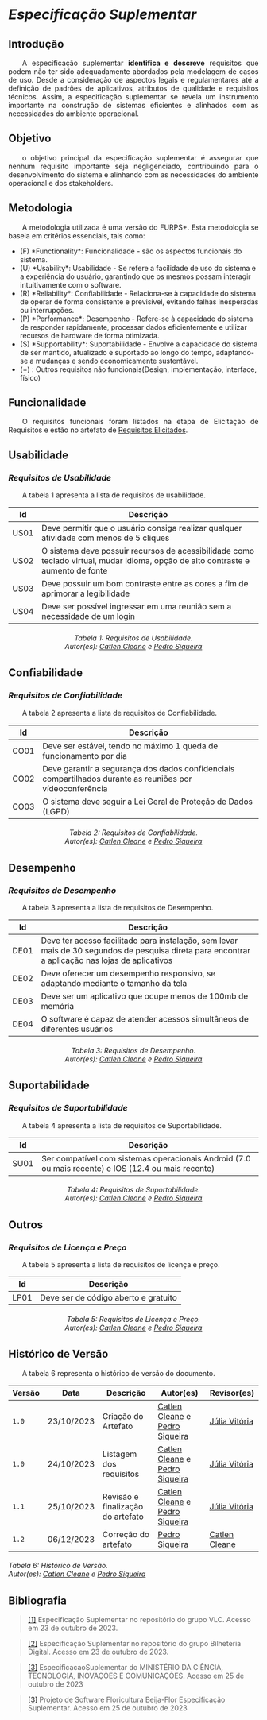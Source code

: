 # ***Especificação Suplementar***

## **Introdução**
<p align="justify">
&emsp;&emsp;A especificação suplementar <b>identifica e descreve</b> requisitos que podem não ter sido adequadamente abordados pela modelagem de casos de uso. Desde a consideração de aspectos legais e regulamentares até a definição de padrões de aplicativos, atributos de qualidade e requisitos técnicos. Assim, a especificação suplementar se revela um instrumento importante na construção de sistemas eficientes e alinhados com as necessidades do ambiente operacional.
</p>

## **Objetivo**
<p align="justify">
&emsp;&emsp;o objetivo principal da especificação suplementar é assegurar que nenhum requisito importante seja negligenciado, contribuindo para o desenvolvimento do sistema e alinhando com as necessidades do ambiente operacional e dos stakeholders.
</p>

## **Metodologia**
<p align="justify">
&emsp;&emsp;A metodologia utilizada é uma versão do FURPS+. Esta metodologia se baseia em critérios essenciais, tais como:
</p>
<ul>
<li>(F) *Functionality*: Funcionalidade - são os aspectos funcionais do sistema.</li>
<li>(U) *Usability*: Usabilidade - Se refere a facilidade de uso do sistema e a experiência do usuário, garantindo que os mesmos possam interagir intuitivamente com o software.</li>
<li>(R) *Reliability*: Confiabilidade - Relaciona-se à capacidade do sistema de operar de forma consistente e previsível, evitando falhas inesperadas ou interrupções.</li>
<li>(P) *Performance*: Desempenho - Refere-se à capacidade do sistema de responder rapidamente, processar dados eficientemente e utilizar recursos de hardware de forma otimizada.</li>
<li>(S) *Supportability*: Suportabilidade - Envolve a capacidade do sistema de ser mantido, atualizado e suportado ao longo do tempo, adaptando-se a mudanças e sendo economicamente sustentável.</li>
<li>(+) : Outros requisitos não funcionais(Design, implementação, interface, físico)</li>
</ul>

## **Funcionalidade**
<p align="justify">
&emsp;&emsp;O requisitos funcionais foram listados na etapa de Elicitação de Requisitos e estão no artefato de <a href="https://requisitos-de-software.github.io/2023.2-Jitsi/Elicitacao/requisitos-elicitados/">Requisitos Elicitados</a>.
</p>

## **Usabilidade**
### *Requisitos de Usabilidade*
<p align="justify">
&emsp;&emsp;A tabela 1 apresenta a lista de requisitos de usabilidade.
</p>

|Id|Descrição|
|----|-------|
|US01|Deve permitir que o usuário consiga realizar qualquer atividade com menos de 5 cliques|
|US02|O sistema deve possuir recursos de acessibilidade como teclado virtual, mudar idioma, opção de alto contraste e  aumento de fonte|
|US03|Deve possuir um bom contraste entre as cores a fim de aprimorar a legibilidade|
|US04|Deve ser possível ingressar em uma reunião sem a necessidade de um login|

<center>
<h6> Tabela 1: Requisitos de Usabilidade.
<br/> Autor(es): <a href="https://github.com/catlenc">Catlen Cleane</a> e <a href="https://github.com/PedroSiq">Pedro Siqueira</a></h6>
</center>
</p>

## **Confiabilidade**
### *Requisitos de Confiabilidade*
<p align="justify">
&emsp;&emsp;A tabela 2 apresenta a lista de requisitos de Confiabilidade.
</p>

|Id|Descrição|
|----|-------|
|CO01|Deve ser estável, tendo no máximo 1 queda de funcionamento por dia|
|CO02|Deve garantir a segurança dos dados confidenciais compartilhados durante as reuniões por vídeoconferência|
|CO03|O sistema deve seguir a Lei Geral de Proteção de Dados (LGPD)|

<h6 align="center"> Tabela 2: Requisitos de Confiabilidade.
<br/> Autor(es): <a href="https://github.com/catlenc">Catlen Cleane</a> e <a href="https://github.com/PedroSiq">Pedro Siqueira</a></h6>



## **Desempenho**
### *Requisitos de Desempenho*
<p align="justify">
&emsp;&emsp;A tabela 3 apresenta a lista de requisitos de Desempenho.
</p>

|Id|Descrição|
|----|-------|
|DE01|Deve ter acesso facilitado para instalação, sem levar mais de 30 segundos de pesquisa direta para encontrar a aplicação nas lojas de aplicativos|
|DE02|Deve oferecer um desempenho responsivo, se adaptando mediante o tamanho da tela|
|DE03|Deve ser um aplicativo que ocupe menos de 100mb de memória|
|DE04|O software é capaz de atender acessos simultâneos de diferentes usuários|

<h6 align="center"> Tabela 3: Requisitos de Desempenho.
<br/> Autor(es): <a href="https://github.com/catlenc">Catlen Cleane</a> e <a href="https://github.com/PedroSiq">Pedro Siqueira</a></h6>

## **Suportabilidade**
### *Requisitos de Suportabilidade*
<p align="justify">
&emsp;&emsp;A tabela 4 apresenta a lista de requisitos de Suportabilidade.
</p>

|Id|Descrição|
|----|-------|
|SU01|Ser compatível com sistemas operacionais Android (7.0 ou mais recente) e IOS (12.4 ou mais recente)|

<center>
<h6> Tabela 4: Requisitos de Suportabilidade.
<br/> Autor(es): <a href="https://github.com/catlenc">Catlen Cleane</a> e <a href="https://github.com/PedroSiq">Pedro Siqueira</a></h6>
</center>
</p>

## **Outros**
### *Requisitos de Licença e Preço*
<p align="justify">
&emsp;&emsp;A tabela 5 apresenta a lista de requisitos de licença e preço.
</p>

|Id|Descrição|
|----|-------|
|LP01|Deve ser de código aberto e gratuito|

<center>
<h6> Tabela 5: Requisitos de Licença e Preço.
<br/> Autor(es): <a href="https://github.com/catlenc">Catlen Cleane</a> e <a href="https://github.com/PedroSiq">Pedro Siqueira</a></h6>
</center>
</p>

## **Histórico de Versão**
<p align="justify">
&emsp;&emsp;A tabela 6 representa o histórico de versão do documento.
</p>

| Versão | Data | Descrição | Autor(es) | Revisor(es) |
| ------ | ---- | --------- | --------- | ---------- |
| `1.0`  | 23/10/2023 | Criação do Artefato | [Catlen Cleane](https://github.com/catlenc) e [Pedro Siqueira](https://github.com/PedroSiq)|[Júlia Vitória](https://github.com/Juhvitoria4) |
| `1.0`  | 24/10/2023 | Listagem dos requisitos | [Catlen Cleane](https://github.com/catlenc) e [Pedro Siqueira](https://github.com/PedroSiq)|[Júlia Vitória](https://github.com/Juhvitoria4) |
| `1.1`  | 25/10/2023 | Revisão e finalização do artefato | [Catlen Cleane](https://github.com/catlenc) e [Pedro Siqueira](https://github.com/PedroSiq)|[Júlia Vitória](https://github.com/Juhvitoria4) |
| `1.2`  | 06/12/2023 | Correção do artefato | [Pedro Siqueira](https://github.com/PedroSiq)| [Catlen Cleane](https://github.com/catlenc) |

<h6> Tabela 6: Histórico de Versão.
<br/> Autor(es): <a href="https://github.com/catlenc">Catlen Cleane</a> e <a href="https://github.com/PedroSiq">Pedro Siqueira</a></h6>
</center>

## **Bibliografia**
> <a href="https://requisitos-de-software.github.io/2023.1-VLC/#/modelagem/especificacao_suplementar">[1]</a></h6> Especificação Suplementar no repositório do grupo VLC. Acesso em 23 de outubro de 2023.

> <a href="https://requisitos-de-software.github.io/2023.1-BilheteriaDigital/modelagem/especificacao-suplementar/">[2]</a> Especificação Suplementar no repositório do grupo Bilheteria Digital. Acesso em 23 de outubro de 2023.

> <a href="https://aprender3.unb.br/pluginfile.php/2754631/mod_resource/content/2/SiglaProjeto_EspecificacaoSuplementar.pdf">[3]</a> EspecificacaoSuplementar do MINISTÉRIO DA CIÊNCIA, TECNOLOGIA, INOVAÇÕES E COMUNICAÇÕES. Acesso em 25 de outubro de 2023

> <a href="https://aprender3.unb.br/pluginfile.php/2692808/mod_resource/content/1/Especificacao_Suplementar_Exemplo.pdf">[3]</a> Projeto de Software Floricultura Beija-Flor Especificação Suplementar. Acesso em 25 de outubro de 2023